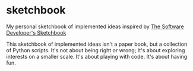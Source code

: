 # sketchbook
My personal sketchbook of implemented ideas inspired by [The Software Developer's Sketchbook](http://prog21.dadgum.com/202.html)

This sketchbook of implemented ideas isn't a paper book, but a collection of Python scripts. It's not about being right or wrong; It's about exploring  interests on a smaller scale. It's about playing with code. It's about having fun.

